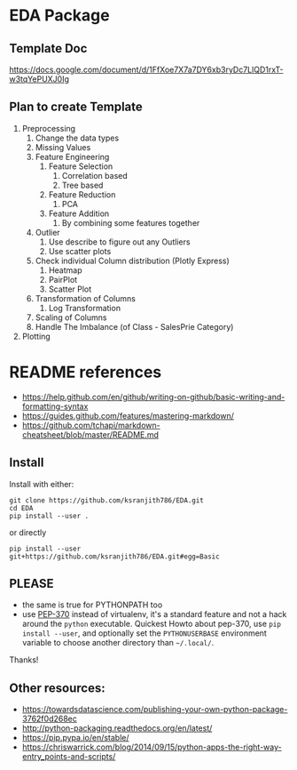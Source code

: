 # EDA Package

## Template Doc
https://docs.google.com/document/d/1FfXoe7X7a7DY6xb3ryDc7LlQD1rxT-w3tqYePUXJ0Ig

## Plan to create Template
1. Preprocessing
    1. Change the data types
    1. Missing Values
    1. Feature Engineering
        1. Feature Selection
            1. Correlation based
            1. Tree based 
        1. Feature Reduction
            1. PCA
        1. Feature Addition
            1. By combining some features together
    1. Outlier
        1. Use describe to figure out any Outliers
        1. Use scatter plots
    1. Check individual Column distribution (Plotly Express)
        1. Heatmap
        1. PairPlot
        1. Scatter Plot
    1. Transformation of Columns
        1. Log Transformation
    1. Scaling of Columns
    1. Handle The Imbalance (of Class - SalesPrie Category)
1. Plotting

# README references
* https://help.github.com/en/github/writing-on-github/basic-writing-and-formatting-syntax
* https://guides.github.com/features/mastering-markdown/
* https://github.com/tchapi/markdown-cheatsheet/blob/master/README.md

## Install
Install with either:

```
git clone https://github.com/ksranjith786/EDA.git
cd EDA
pip install --user .
```
or directly
```
pip install --user git+https://github.com/ksranjith786/EDA.git#egg=Basic
```

## PLEASE

* the same is true for PYTHONPATH too
* use [PEP-370](https://www.python.org/dev/peps/pep-0370/) instead of virtualenv, it's a standard feature and not a hack around the `python` executable. Quickest Howto about pep-370, use `pip install --user`, and optionally set the `PYTHONUSERBASE` environment variable to choose another directory than `~/.local/`.

Thanks!


## Other resources:

* https://towardsdatascience.com/publishing-your-own-python-package-3762f0d268ec
* http://python-packaging.readthedocs.org/en/latest/
* https://pip.pypa.io/en/stable/
* https://chriswarrick.com/blog/2014/09/15/python-apps-the-right-way-entry_points-and-scripts/